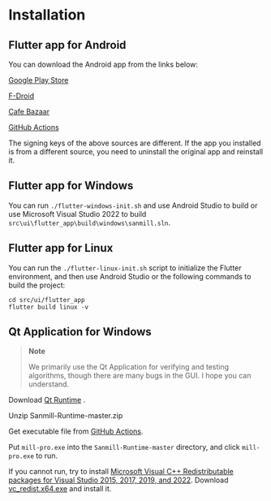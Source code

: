 # Installation

## Flutter app for Android

You can download the Android app from the links below:

[Google Play Store](https://play.google.com/apps/testing/com.calcitem.sanmill412)

[F-Droid](https://f-droid.org/packages/com.calcitem.sanmill412)

[Cafe Bazaar](https://cafebazaar.ir/app/com.calcitem.sanmill412)

[GitHub Actions](https://github.com/calcitem/Sanmill/actions/workflows/flutter.yml?query=is%3Asuccess+branch%3Amaster)

The signing keys of the above sources are different. If the app you installed is from a different source, you need to uninstall the original app and reinstall it.

## Flutter app for Windows

You can run `./flutter-windows-init.sh` and use Android Studio to build or use Microsoft Visual Studio 2022 to build `src\ui\flutter_app\build\windows\sanmill.sln`.

## Flutter app for Linux

You can run the `./flutter-linux-init.sh` script to initialize the Flutter environment, and then use Android Studio or the following commands to build the project:

```shell
cd src/ui/flutter_app
flutter build linux -v
```

## Qt Application for Windows

> **Note**
>
> We primarily use the Qt Application for verifying and testing algorithms, though there are many bugs in the GUI. I hope you can understand.

Download [Qt Runtime](https://github.com/calcitem/Sanmill-Runtime/archive/master.zip) .

Unzip Sanmill-Runtime-master.zip

Get executable file from [GitHub Actions](https://github.com/calcitem/Sanmill/actions/workflows/qt-on-windows.yml).

Put `mill-pro.exe` into the `Sanmill-Runtime-master` directory, and click `mill-pro.exe` to run.

If you cannot run, try to install [Microsoft Visual C++ Redistributable packages for Visual Studio 2015, 2017, 2019, and 2022](https://docs.microsoft.com/en-US/cpp/windows/latest-supported-vc-redist?view=msvc-170). Download [vc_redist.x64.exe](https://aka.ms/vs/17/release/vc_redist.x64.exe) and install it.
